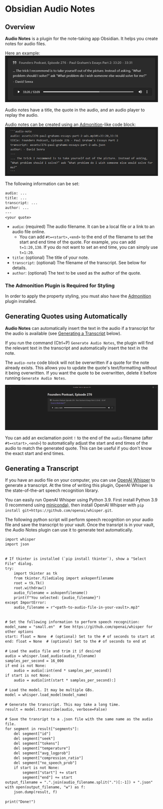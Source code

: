# Obsidian Audio Notes

## Overview

<strong>Audio Notes</strong> is a plugin for the note-taking app Obsidian. It helps you create notes for audio files.

Here an example:
![](assets/renderedNote.png)

Audio notes have a title, the quote in the audio, and an audio player to replay the audio.

Audio notes can be created using an [Admonition](https://github.com/valentine195/obsidian-admonition)-like code block:
![](assets/unrenderedNote.png)

The following information can be set:
```audio-note
audio: ...
title: ...
transcript: ...
author: ...
---
<your quote>
```

* `audio`: (required) The audio filename. It can be a local file or a link to an audio file online.
  * You can add `#t=<start>,<end>` to the end of the filename to set the start and end time of the quote. For example, you can add `t=1:20,130`. If you do not want to set an end time, you can simply use `t=1:20`.
* `title`: (optional) The title of your note.
* `transcript`: (optional) The filename of the transcript. See below for details.
* `author`: (optional) The text to be used as the author of the quote.

### The Admonition Plugin is Required for Styling

In order to apply the property styling, you must also have the [Admonition](https://github.com/valentine195/obsidian-admonition) plugin installed.

## Generating Quotes using Automatically

<strong>Audio Notes</strong> can automatically insert the text in the audio if a transcript for the audio is available (see [Generating a Transcript](#generating-a-transcript) below).

If you run the command (Ctrl+P) `Generate Audio Notes`, the plugin will find the relevant text in the transcript and automatically insert the text in the note.

The `audio-note` code block will not be overwritten if a quote for the note already exists. This allows you to update the quote's text/formatting without it being overwritten. If you want the quote to be overwritten, delete it before running `Generate Audio Notes`.

![](assets/example.gif)

You can add an exclamation point `!` to the end of the `audio` filename (after `#t=<start>,<end>`) to automatically adjust the start and end times of the audio to match the generated quote. This can be useful if you don't know the exact start and end times.
## Generating a Transcript

If you have an audio file on your computer, you can use [OpenAI Whisper](https://github.com/openai/whisper) to generate a transcript. At the time of writing this plugin, OpenAI Whisper is the state-of-the-art speech recognition library.

You can easily run OpenAI Whisper using Python 3.9. First install Python 3.9 (I recommend using [miniconda](https://docs.conda.io/en/latest/miniconda.html)), then install OpenAI Whipser with `pip install git+https://github.com/openai/whisper.git`.

The following python script will perform speech recognition on your audio file and save the transcript to your vault. Once the transript is in your vault, the Audio Notes plugin can use it to generate text automatically.

```
import whisper
import json


# If tkinter is installed (`pip install tkinter`), show a "Select File" dialog.
try:
    import tkinter as tk
    from tkinter.filedialog import askopenfilename
    root = tk.Tk()
    root.withdraw()
    audio_filename = askopenfilename()
    print(f"You selected: {audio_filename}")
except ImportError:
    audio_filename = r"<path-to-audio-file-in-your-vault>.mp3"


# Set the following information to perform speech recognition:
model_name = "small.en"  # See https://github.com/openai/whisper for other options
start: float = None  # (optional) Set to the # of seconds to start at
end: float = None  # (optional) Set to the # of seconds to end at

# Load the audio file and trim it if desired
audio = whisper.load_audio(audio_filename)
samples_per_second = 16_000
if end is not None:
    audio = audio[:int(end * samples_per_second)]
if start is not None:
    audio = audio[int(start * samples_per_second):]

# Load the model. It may be multiple GBs.
model = whisper.load_model(model_name)

# Generate the transcript. This may take a long time.
result = model.transcribe(audio, verbose=False)

# Save the transript to a .json file with the same name as the audio file.
for segment in result["segments"]:
    del segment["id"]
    del segment["seek"]
    del segment["tokens"]
    del segment["temperature"]
    del segment["avg_logprob"]
    del segment["compression_ratio"]
    del segment["no_speech_prob"]
    if start is not None:
        segment["start"] += start
        segment["end"] += start
output_filename = ".".join(audio_filename.split(".")[:-1]) + ".json"
with open(output_filename, "w") as f:
    json.dump(result, f)

print("Done!")
```
